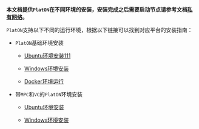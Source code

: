 **本文档提供`PlatON`在不同环境的安装，安装完成之后需要启动节点请参考文档[私有网络](/zh-cn/basics/[Chinese-Simplified]-%E7%A7%81%E6%9C%89%E7%BD%91%E7%BB%9C)。**

`PlatON`支持以下不同的运行环境，根据以下链接可以找到对应平台的安装指南：



+ `PlatON`基础环境安装 

	- [Ubuntu环境安装111](/zh-cn/basics/installation/_Ubuntu安装指南.md1)
	
	- [Windows环境安装](/zh-cn/basics/installation/_Windows安装指南)
	
	- [Docker环境运行](/zh-cn/basics/installation/_Docker安装指南)

 
+ 带`MPC`和`VC`的`PlatON`环境安装
  
    - [Ubuntu环境安装](/zh-cn/basics/installation/_Ubuntu-MV安装指南)
	
	- [Windows环境安装](/zh-cn/basics/installation/_Windows-MV安装指南)
	
